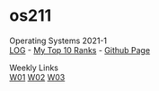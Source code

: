 # os211
Operating Systems 2021-1<br>
[LOG](https://hanifahaputri.github.io/os211/TXT/mylog.txt) - [My Top 10 Ranks](https://hanifahaputri.github.io/os211/TXT/myrank.txt) - [Github Page](https://github.com/hanifahaputri/os211)<br> 

Weekly Links <br>
[W01](https://hanifahaputri.github.io/os211/W01/) 
[W02](https://hanifahaputri.github.io/os211/W02/) 
[W03](https://hanifahaputri.github.io/os211/W03/) 
